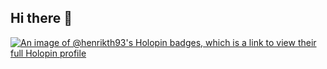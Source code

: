## Hi there 👋

<!--
**henrikth93/henrikth93** is a ✨ _special_ ✨ repository because its `README.md` (this file) appears on your GitHub profile.

Here are some ideas to get you started:

- 🔭 I’m currently working on Scribe
- 🌱 I’m currently learning Docker, Cloud-related technologies, C++, Rust, Python, Swift, Linux 
- 👯 I’m looking to collaborate on ...
- 🤔 I’m looking for help with ...
- 💬 Ask me about ...
- 📫 How to reach me: ...
- 😄 Pronouns: ...
- ⚡ Fun fact: ...
-->
[![An image of @henrikth93's Holopin badges, which is a link to view their full Holopin profile](https://holopin.me/henrikth93)](https://holopin.io/@henrikth93)
